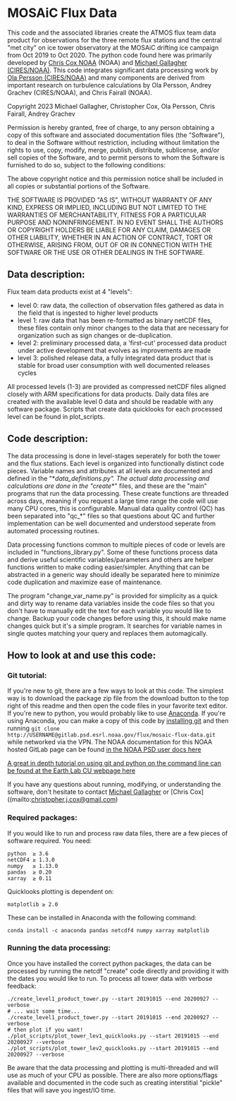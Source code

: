 # MOSAiC Flux Data

This code and the associated libraries create the ATMOS flux team data product for observations for the three
remote flux stations and the central "met city" on ice tower observatory at the MOSAiC drifting ice campaign from Oct 2019 to
Oct 2020. The python code found here was primarily developed by [Chris Cox
NOAA](mailto:christopher.j.cox@noaa.gov) (NOAA) and [Michael Gallagher
(CIRES/NOAA)](mailto:michael.r.gallagher@noaa.gov). This code integrates significant data processing work by [Ola
Persson (CIRES/NOAA)](mailto:ola.persson@noaa.gov) and many components are derived from important research on turbulence calculations by Ola Persson, Andrey Grachev (CIRES/NOAA), and Chris Fairall (NOAA). 

Copyright 2023 Michael Gallagher, Christopher Cox, Ola Persson, Chris Fairall, Andrey Grachev 

Permission is hereby granted, free of charge, to any person obtaining a copy of this software and associated documentation files (the "Software"), to deal in the Software without restriction, including without limitation the rights to use, copy, modify, merge, publish, distribute, sublicense, and/or sell copies of the Software, and to permit persons to whom the Software is furnished to do so, subject to the following conditions:

The above copyright notice and this permission notice shall be included in all copies or substantial portions of the Software.

THE SOFTWARE IS PROVIDED "AS IS", WITHOUT WARRANTY OF ANY KIND, EXPRESS OR IMPLIED, INCLUDING BUT NOT LIMITED TO THE WARRANTIES OF MERCHANTABILITY, FITNESS FOR A PARTICULAR PURPOSE AND NONINFRINGEMENT. IN NO EVENT SHALL THE AUTHORS OR COPYRIGHT HOLDERS BE LIABLE FOR ANY CLAIM, DAMAGES OR OTHER LIABILITY, WHETHER IN AN ACTION OF CONTRACT, TORT OR OTHERWISE, ARISING FROM, OUT OF OR IN CONNECTION WITH THE SOFTWARE OR THE USE OR OTHER DEALINGS IN THE SOFTWARE.

## Data description: 

Flux team data products exist at 4 "levels":

  - level 0: raw data, the collection of observation files gathered as data in the field that is ingested to higher level products
  - level 1: raw data that has been re-formatted as binary netCDF files, these files contain only minor changes to the data that are necessary for organization such as sign changes or de-duplication.
  - level 2: preliminary processed data, a 'first-cut' processed data product under active development that evolves as improvements are made
  - level 3: polished release data, a fully integrated data product that is stable for broad user consumption with well documented releases cycles

All processed levels (1-3) are provided as compressed netCDF files aligned closely with ARM specifications for data products. Daily data files are created with the available level 0 data and should be readable with any software package. Scripts that create data quicklooks for each processed level can be found in plot_scripts.

## Code description:

The data processing is done in level-stages seperately for both the tower and the flux stations. Each level is organized into functionally distinct code pieces. Variable names and attributes at all levels are documented and defined in the "\*_data_definitions.py". The actual data processing and calculations are done in the "create_\*" files, and these are the "main" programs that run the data processing. These create functions are threaded across days, meaning if you request a large time range the code will use many CPU cores, this is configurable. Manual data quality control (QC) has been separated into "qc_*" files so that questions about QC and further implementation can be well documented and understood seperate from automated processing routines. 

Data processing functions common to multiple pieces of code or levels are included in "functions_library.py". Some of these functions process data and derive useful scientific variables/parameters and others are helper functions written to make coding easier/simpler. Anything that can be abstracted in a generic way should ideally be separated here to minimize code duplication and maximize ease of maintenance. 

The program "change_var_name.py" is provided for simplicity as a quick and dirty way to rename data variables inside the code files so that you don't have to manually edit the text for each variable you would like to change. Backup your code changes before using this, it should make name changes quick but it's a simple program. It searches for variable names in single quotes matching your query and replaces them automagically. 

## How to look at and use this code: 

### Git tutorial: 

If you're new to git, there are a few ways to look at this code. The simplest way is to download the package zip file from the download button to the top right of this readme and then open the code files in your favorite text editor. If you're new to python, you would probably like to use [Anaconda](https://docs.anaconda.com/anaconda/user-guide/getting-started/). If you're using Anaconda, you can make a copy of this code by [installing git](https://anaconda.org/conda-forge/git) and then running `git clone http://USERNAME@gitlab.psd.esrl.noaa.gov/flux/mosaic-flux-data.git` while networked via the VPN. The NOAA documentation for this NOAA hosted GitLab page can be found [in the NOAA PSD user docs here](https://userdocs.psd.esrl.noaa.gov/git)

[A great in depth tutorial on using git and python on the command line can be found at the Earth Lab CU webpage  here](https://www.earthdatascience.org/workshops/setup-earth-analytics-python/)

If you have any questions about running, modifying, or understanding the software, don't hesitate to contact [Michael Gallagher](mailto:michael.r.gallagher@noaa.gov) or [Chris Cox]((mailto:christopher.j.cox@gmail.com)

### Required packages:

If you would like to run and process raw data files, there are a few pieces of software required. You need:

~~~
python  ≥ 3.6
netCDF4 ≥ 1.3.0
numpy   ≥ 1.13.0
pandas  ≥ 0.20
xarray  ≥ 0.11
~~~

Quicklooks plotting is dependent on: 
~~~
matplotlib ≥ 2.0
~~~

These can be installed in Anaconda with the following command:

~~~
conda install -c anaconda pandas netcdf4 numpy xarray matplotlib
~~~

### Running the data processing:

Once you have installed the correct python packages, the data can be processed by running the netcdf "create" code directly and providing it with the dates you would like to run. To process all tower data with verbose feedback: 

~~~
./create_level1_product_tower.py --start 20191015 --end 20200927 --verbose
# ... wait some time... 
./create_level1_product_tower.py --start 20191015 --end 20200927 --verbose
# then plot if you want!
./plot_scripts/plot_tower_lev1_quicklooks.py --start 20191015 --end 20200927 --verbose
./plot_scripts/plot_tower_lev2_quicklooks.py --start 20191015 --end 20200927 --verbose
~~~

Be aware that the data processing and plotting is multi-threaded and will use as much of your CPU as possible. There are also more options/flags available and documented in the code such as creating interstitial "pickle" files that will save you ingest/IO time.
